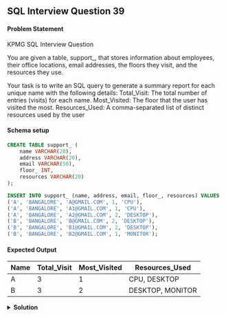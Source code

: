 ## SQL Interview Question 39

#### Problem Statement

<bold>KPMG SQL Interview Question</bold>

You are given a table, support_, that stores information about employees, their office locations, email addresses, the floors they visit, and the resources they use.

Your task is to write an SQL query to generate a summary report for each unique name with the following details:
Total_Visit: The total number of entries (visits) for each name.
Most_Visited: The floor that the user has visited the most.
Resources_Used: A comma-separated list of distinct resources used by the user

#### Schema setup

```sql
CREATE TABLE support_ (
    name VARCHAR(20),
    address VARCHAR(20),
    email VARCHAR(50),
    floor_ INT,
    resources VARCHAR(20)
);

INSERT INTO support_ (name, address, email, floor_, resources) VALUES
('A', 'BANGALORE', 'A@GMAIL.COM', 1, 'CPU'),
('A', 'BANGALORE', 'A1@GMAIL.COM', 1, 'CPU'),
('A', 'BANGALORE', 'A2@GMAIL.COM', 2, 'DESKTOP'),
('B', 'BANGALORE', 'B@GMAIL.COM', 2, 'DESKTOP'),
('B', 'BANGALORE', 'B1@GMAIL.COM', 2, 'DESKTOP'),
('B', 'BANGALORE', 'B2@GMAIL.COM', 1, 'MONITOR');
```

#### Expected Output

| Name | Total_Visit | Most_Visited | Resources_Used   |
|------|------------|--------------|-------------------|
| A    | 3          | 1            | CPU, DESKTOP      |
| B    | 3          | 2            | DESKTOP, MONITOR  |

<details>
<summary><strong>Solution</strong></summary>

```sql
WITH floor_ranking AS
(
 SELECT
    name,
    floor_,
    DENSE_RANK() OVER(PARTITION BY name ORDER BY COUNT(floor_) DESC) AS rnk
 FROM support_
 GROUP BY name,floor_
)
,required_data AS
(
 SELECT
    name,
    COUNT(address) AS Total_Visit,
    GROUP_CONCAT(DISTINCT resources) AS resources_used
 FROM support_
 GROUP BY name
)
SELECT
    d.Name,
    d.Total_Visit,
    r.floor_ AS Most_Visited,
    d.Resources_Used
FROM required_data d 
JOIN floor_ranking r
ON r.name = d.name
AND r.rnk = 1;
```
</details>

